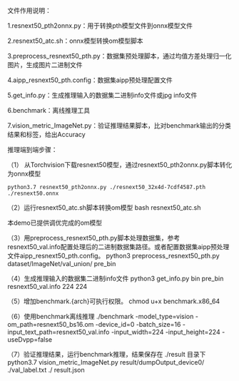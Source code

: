 文件作用说明：

1.resnext50_pth2onnx.py：用于转换pth模型文件到onnx模型文件

2.resnext50_atc.sh：onnx模型转换om模型脚本

3.preprocess_resnext50_pth.py：数据集预处理脚本，通过均值方差处理归一化图片，生成图片二进制文件

4.aipp_resnext50_pth.config：数据集aipp预处理配置文件

5.get_info.py：生成推理输入的数据集二进制info文件或jpg info文件

6.benchmark：离线推理工具

7.vision_metric_ImageNet.py：验证推理结果脚本，比对benchmark输出的分类结果和标签，给出Accuracy



推理端到端步骤：

（1） 从Torchvision下载resnext50模型，通过resnext50_pth2onnx.py脚本转化为onnx模型

	python3.7 resnext50_pth2onnx.py ./resnext50_32x4d-7cdf4587.pth ./resnext50.onnx

（2）运行resnext50_atc.sh脚本转换om模型
	bash resnext50_atc.sh

本demo已提供调优完成的om模型



（3）用preprocess_resnext50_pth.py脚本处理数据集，参考resnext50_val.info配置处理后的二进制数据集路径。或者配置数据集aipp预处理文件aipp_resnext50_pth.config。
    python3 preprocess_resnext50_pth.py dataset/ImageNet/val_union/ pre_bin



（4）生成推理输入的数据集二进制info文件
    python3 get_info.py bin pre_bin resnext50_val.info 224 224



（5）增加benchmark.{arch}可执行权限。
	chmod u+x benchmark.x86_64
	
（6）使用benchmark离线推理
	./benchmark -model_type=vision -om_path=resnext50_bs16.om -device_id=0 -batch_size=16 -input_text_path=resnext50_val.info -input_width=224 -input_height=224 -useDvpp=false
	
	
（7）验证推理结果，运行benchmark推理，结果保存在 ./result 目录下
	python3.7 vision_metric_ImageNet.py result/dumpOutput_device0/ ./val_label.txt ./ result.json
	



